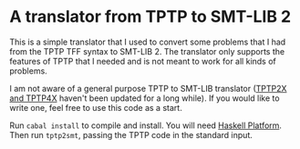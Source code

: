 # A translator from TPTP to SMT-LIB 2

This is a simple translator that I used to convert some problems that I had from the TPTP TFF syntax to SMT-LIB 2. The translator only supports the features of TPTP that I needed and is not meant to work for all kinds of problems.

I am not aware of a general purpose TPTP to SMT-LIB translator ([TPTP2X and TPTP4X](http://www.cs.miami.edu/~tptp/Seminars/TPTP/TPTPNX.html) haven't been updated for a long while). If you would like to write one, feel free to use this code as a start.

Run `cabal install` to compile and install. You will need [Haskell Platform](https://www.haskell.org/platform/). Then run `tptp2smt`, passing the TPTP code in the standard input.